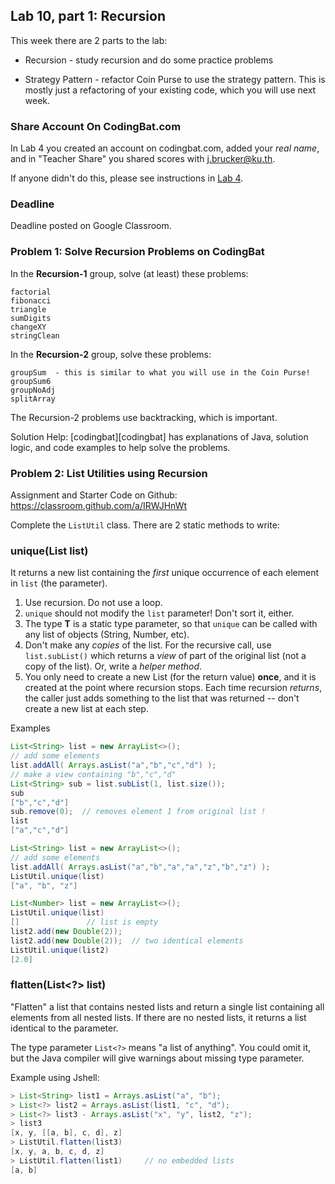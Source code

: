 ## Lab 10, part 1: Recursion

This week there are 2 parts to the lab:

* Recursion - study recursion and do some practice problems

* Strategy Pattern - refactor Coin Purse to use the strategy pattern.  This is mostly just a refactoring of your existing code, which you will use next week.

### Share Account On CodingBat.com

In Lab 4 you created an account on codingbat.com, added your *real name*, and in "Teacher Share" you shared scores with j.brucker@ku.th.

If anyone didn't do this, please see instructions in [Lab 4](Lab4-coding).

### Deadline

Deadline posted on Google Classroom.

### Problem 1: Solve Recursion Problems on CodingBat

In the **Recursion-1** group, solve (at least) these problems:
```
factorial
fibonacci
triangle
sumDigits
changeXY
stringClean
```

In the **Recursion-2** group, solve these problems:

```
groupSum  - this is similar to what you will use in the Coin Purse!
groupSum6
groupNoAdj
splitArray
```

The Recursion-2 problems use backtracking, which is important.

Solution Help: [codingbat][codingbat] has explanations of Java, solution logic, and code examples to help solve the problems.  

### Problem 2: List Utilities using Recursion

Assignment and Starter Code on Github: https://classroom.github.com/a/IRWJHnWt

Complete the `ListUtil` class.  There are 2 static methods to write:

### unique(List<T> list)

It returns a new list containing the *first* unique occurrence of each element in `list` (the parameter).

1. Use recursion.  Do not use a loop.
2. `unique` should not modify the `list` parameter!  Don't sort it, either.
3. The type **T** is a static type parameter, so that `unique` can be called with any list of objects (String, Number, etc).
3. Don't make any *copies* of the list.  For the recursive call, use `list.subList()` which returns a *view* of part of the original list (not a copy of the list).  Or, write a *helper method*.
4. You only need to create a new List (for the return value) **once**, and it is created at the point where recursion stops.  Each time recursion *returns*, the caller just adds something to the list that was returned -- don't create a new list at each step.

Examples
```java
List<String> list = new ArrayList<>();
// add some elements
list.addAll( Arrays.asList("a","b","c","d") );
// make a view containing "b","c","d"
List<String> sub = list.subList(1, list.size());
sub
["b","c","d"]
sub.remove(0);  // removes element 1 from original list !
list
["a","c","d"]

List<String> list = new ArrayList<>();
// add some elements
list.addAll( Arrays.asList("a","b","a","a","z","b","z") );
ListUtil.unique(list)
["a", "b", "z"]

List<Number> list = new ArrayList<>();
ListUtil.unique(list)
[]               // list is empty
list2.add(new Double(2));
list2.add(new Double(2));  // two identical elements
ListUtil.unique(list2)
[2.0]
```

### flatten(List<?> list)

"Flatten" a list that contains nested lists and return a single list containing all elements from all nested lists.  If there are no nested lists, it returns a list identical to the parameter.

The type parameter `List<?>` means "a list of anything".  You could omit it, but the Java compiler will give warnings about missing type parameter.

Example using Jshell:
```java
> List<String> list1 = Arrays.asList("a", "b");
> List<?> list2 = Arrays.asList(list1, "c", "d");
> List<?> list3 - Arrays.asList("x", "y", list2, "z");
> list3
[x, y, [[a, b], c, d], z]
> ListUtil.flatten(list3)
[x, y, a, b, c, d, z]
> ListUtil.flatten(list1)     // no embedded lists
[a, b]
```

